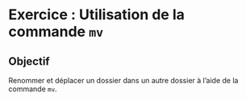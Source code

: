 # Exercice : Utilisation de la commande `mv`
## Objectif
Renommer et déplacer un dossier dans un autre dossier à l’aide de la commande `mv`.
